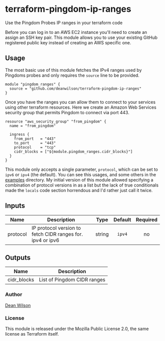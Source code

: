 # terraform-pingdom-ip-ranges

Use the Pingdom Probes IP ranges in your terraform code

Before you can log in to an AWS EC2 instance you'll need to create an assign
an SSH key pair. This module allows you to use your existing GitHub registered
public key instead of creating an AWS specific one.

## Usage

The most basic use of this module fetches the IPv4 ranges used by Pingdoms
probes and only requires the `source` line to be provided.

```
module "pingdom_ranges" {
  source = "github.com/deanwilson/terraform-pingdom-ip-ranges"
}

```

Once you have the ranges you can allow them to connect to your services using
other terraform resources. Here we create an Amazon Web Services security group
that permits Pingdom to connect via port 443.

```
resource "aws_security_group" "from_pingdom" {
  name = "from_pingdom"

  ingress {
    from_port   = "443"
    to_port     = "443"
    protocol    = "tcp"
    cidr_blocks = ["${module.pingdom_ranges.cidr_blocks}"]
  }
}
```

This module only accepts a single parameter, `protocol`, which can be set to
`ipv6` or `ipv4` (the default). You can see this usages, and some others in the
[examples](/examples) directory. My initial version of this module allowed
specifying a combination of protocol versions in as a list but the lack of true
conditionals made the `locals` code section horrendous and I'd rather just call
it twice.

## Inputs

| Name | Description | Type | Default | Required |
|------|-------------|:----:|:-----:|:-----:|
| protocol | IP protocol version to fetch CIDR ranges for. ipv4 or ipv6 | string | `ipv4` | no |

## Outputs

| Name | Description |
|------|-------------|
| cidr_blocks | List of Pingdom CIDR ranges |


### Author

[Dean Wilson](https://www.unixdaemon.net)

### License

This module is released under the Mozilla Public License 2.0, the
same license as Terraform itself.
